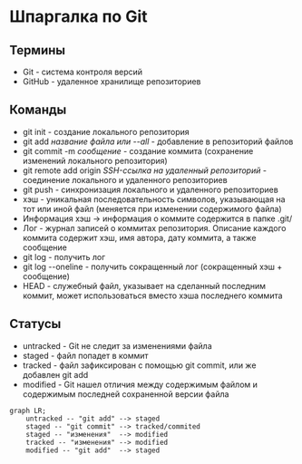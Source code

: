 # Шпаргалка по Git
## Термины
- Git - система контроля версий
- GitHub - удаленное хранилище репозиториев
## Команды
- git init - создание локального репозитория
- git add *название файла или --all* - добавление в репозиторий файлов
- git commit -m *сообщение* - создание коммита (сохранение изменений локального репозитория)
- git remote add origin *SSH-ссылка на удаленный репозиторий* - соединение локального и удаленного репозиториев
- git push - синхронизация локального и удаленного репозиториев
- хэш - уникальная последовательность символов, указывающая на тот или иной файл (меняется при изменении содержимого файла)
- Информация хэш -> информация о коммите содержится в папке .git/
- Лог - журнал записей о коммитах репозитория. Описание каждого коммита содержит хэш, имя автора, дату коммита, а также сообщение
- git log - получить лог
- git log --oneline - получить сокращенный лог (сокращенный хэш + сообщение)
- HEAD - служебный файл, указывает на сделанный последним коммит, может использоваться вместо хэша последнего коммита
## Статусы
- untracked - Git не следит за изменениями файла
- staged - файл попадет в коммит
- tracked - файл зафиксирован с помощью git commit, или же добавлен git add
- modified - Git нашел отличия между содержимым файлом и содержимым последней сохраненной версии файла

```mermaid
graph LR;
    untracked -- "git add" --> staged
    staged -- "git commit" --> tracked/commited
    staged -- "изменения"  --> modified
    tracked -- "изменения" --> modified
    modified -- "git add"  --> staged
```

